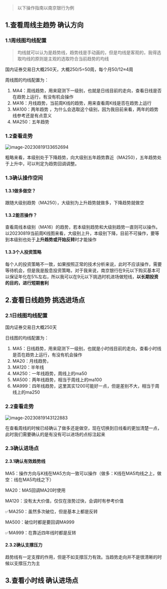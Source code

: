 > 以下操作指南以南京银行为例

## 1.查看周线主趋势 确认方向

### 1.1周线图均线配置

> 均线就可以认为是趋势线，趋势线是手动画的，但是均线是客观的，我得选取均线的原则是主观的选取符合当前趋势的均线

国内证券交易日大概250天，大概250/5=50周，每个月50/12≈4周

周线图的均线配置为：

1. MA4：周线趋势，用来窥测下一级别，也就是日线目前的走向，查看日线是否在趋势上运行，有没有机会操作
2. MA16：月线趋势，当前周K线的趋势，用来查看周K线是否在趋势上运行
3. MA100：两年趋势 ，为什么会选取这个级别，因为我目前来看，两年的趋势线参考还是有点意义
4. MA250：五年趋势

### 1.2查看走势

![image-20230819133652694](https://chunhui-a.oss-cn-nanjing.aliyuncs.com/typora/img/image-20230819133652694.png)

粗略来看，本级别处于下降趋势，向大级别五年趋势靠近（MA250），五年趋势处于上升中，可以判定为趋势回调调整。

### 1.3确认操作空间

#### 1.3.1做多做空？

跟随大级别趋势（MA250），大级别为上升趋势就做多，下降趋势就做空

#### 1.3.2能否操作？

查看周线本级别（MA16）的趋势，若本级别趋势和大级别趋势一直则可以操作。以20230819当前周K线图来看，大级别上升，本级别下降，目前不可操作，要等到本级别也处于**上升趋势或开始反转**时才能操作

#### 1.3.3个人投资策略

每个人的投资策略不一致，如果按照正常的技术分析来说，此时不应该操作，需要等待机会，但是我是股息投资策略，对于我来说，南京银行在9元以下购买基本可以保证年化在5%左右，所以我可以在9元以下挑选时机进场做短线，**以长期投资的目的，进行短期套利**

## 2.查看日线趋势 挑选进场点

### 2.1日线图均线配置

国内证券交易日大概250天

日线图的均线配置为：

1. MA5：日线趋势，用来窥测下一级别，也就是小时线目前的走向，查看小时线是否在趋势上运行，有没有机会操作
2. MA20：月线趋势，
3. MA120：半年线
4. MA250：一年线趋势，周线上的ma50
5. MA500：两年线趋势，相当于周线上的ma100
6. MA999：四年线趋势，这里其实1200可能好一点，但是差别不大，相当于周线上的ma250

### 2.2查看走势

![image-20230819143122883](https://chunhui-a.oss-cn-nanjing.aliyuncs.com/typora/img/image-20230819143122883.png)

在查看周线的时候已经确认了做多还是做空，现在切换到日线看的更加清楚一点，此时我们需要确认的是有没有可以进场的点标注起来

### 2.3确认进场点

#### 2.3.1确认有效趋势线

MA5：操作方向与K线在MA5方向一致可以操作（做多：K线在MA5均线之上，做空：线在MA5均线之下）

MA20：MA5回调MA20时使用

MA120：没有太大价值，仅仅在涨势过快，会调时有参考价值

✅MA250：虽然多次破位，但是基本上都是反转

MA500：破位时都是要回调MA999

✅MA999：在靠近四年线时都是反转

#### 2.3.2确认支撑压力

趋势线有一定支撑的作用，但是不如支撑压力有效。当趋势走向并不是很清晰的时候以支撑压力为主

## 3.查看小时线 确认进场点